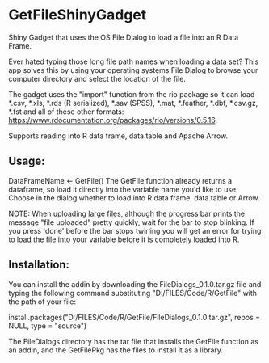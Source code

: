 # GetFileShinyGadget
Shiny Gadget that uses the OS File Dialog to load a file into an R Data Frame.

Ever hated typing those long file path names when loading a data set? This app solves this by using your operating systems File Dialog to browse your computer directory and select the location of the file.

The gadget uses the "import" function from the rio package so it can load *.csv, *.xls, *.rds (R serialized), *.sav (SPSS), *.mat, *.feather, *.dbf, *.csv.gz, *.fst and all of these other formats: https://www.rdocumentation.org/packages/rio/versions/0.5.16.

Supports reading into R data frame, data.table and Apache Arrow.

## Usage:
DataFrameName <- GetFile()
The GetFile function already returns a dataframe, so load it directly into the variable name you'd like to use.
Choose in the dialog whether to load into R data frame, data.table or Arrow.

NOTE: When uploading large files, although the progress bar prints the message "file uploaded" pretty quickly, wait for the bar to stop blinking. If you press 'done' before the bar stops twirling you will get an error for trying to load the file into your variable before it is completely loaded into R.

## Installation:
You can install the addin by downloading the FileDialogs_0.1.0.tar.gz file and typing the following command substituting "D:/FILES/Code/R/GetFile" with the path of your file:

install.packages("D:/FILES/Code/R/GetFile/FileDialogs_0.1.0.tar.gz", repos = NULL, type = "source")

The FileDialogs directory has the tar file that installs the GetFile function as an addin, and the GetFilePkg has the files to install it as a library. 
